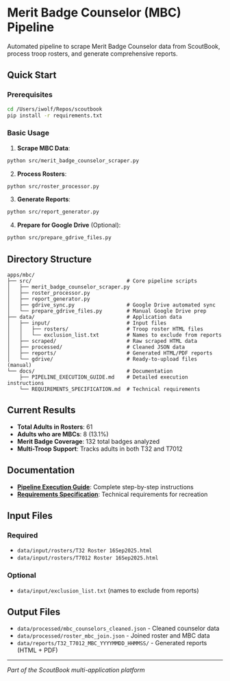 # Merit Badge Counselor (MBC) Pipeline

Automated pipeline to scrape Merit Badge Counselor data from ScoutBook, process troop rosters, and generate comprehensive reports.

## Quick Start

### Prerequisites
```bash
cd /Users/iwolf/Repos/scoutbook
pip install -r requirements.txt
```

### Basic Usage

1. **Scrape MBC Data**:
```bash
python src/merit_badge_counselor_scraper.py
```

2. **Process Rosters**:
```bash  
python src/roster_processor.py
```

3. **Generate Reports**:
```bash
python src/report_generator.py
```

4. **Prepare for Google Drive** (Optional):
```bash
python src/prepare_gdrive_files.py
```

## Directory Structure

```
apps/mbc/
├── src/                               # Core pipeline scripts
│   ├── merit_badge_counselor_scraper.py
│   ├── roster_processor.py
│   ├── report_generator.py
│   ├── gdrive_sync.py                 # Google Drive automated sync
│   └── prepare_gdrive_files.py        # Manual Google Drive prep
├── data/                              # Application data
│   ├── input/                         # Input files
│   │   ├── rosters/                   # Troop roster HTML files
│   │   └── exclusion_list.txt         # Names to exclude from reports
│   ├── scraped/                       # Raw scraped HTML data
│   ├── processed/                     # Cleaned JSON data
│   ├── reports/                       # Generated HTML/PDF reports
│   └── gdrive/                        # Ready-to-upload files (manual)
└── docs/                              # Documentation
    ├── PIPELINE_EXECUTION_GUIDE.md    # Detailed execution instructions
    └── REQUIREMENTS_SPECIFICATION.md  # Technical requirements
```

## Current Results

- **Total Adults in Rosters**: 61
- **Adults who are MBCs**: 8 (13.1%)  
- **Merit Badge Coverage**: 132 total badges analyzed
- **Multi-Troop Support**: Tracks adults in both T32 and T7012

## Documentation

- **[Pipeline Execution Guide](docs/PIPELINE_EXECUTION_GUIDE.md)**: Complete step-by-step instructions
- **[Requirements Specification](docs/REQUIREMENTS_SPECIFICATION.md)**: Technical requirements for recreation

## Input Files

### Required
- `data/input/rosters/T32 Roster 16Sep2025.html`
- `data/input/rosters/T7012 Roster 16Sep2025.html`

### Optional  
- `data/input/exclusion_list.txt` (names to exclude from reports)

## Output Files

- `data/processed/mbc_counselors_cleaned.json` - Cleaned counselor data
- `data/processed/roster_mbc_join.json` - Joined roster and MBC data
- `data/reports/T32_T7012_MBC_YYYYMMDD_HHMMSS/` - Generated reports (HTML + PDF)

---

*Part of the ScoutBook multi-application platform*